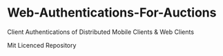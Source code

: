 # Web-Authentications-For-Auctions
Client Authentications of Distributed Mobile Clients &amp; Web Clients 








Mit Licenced Repository

